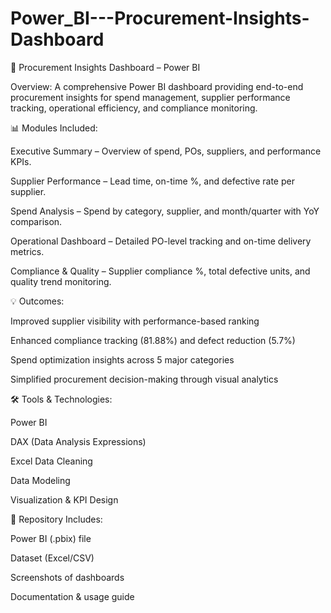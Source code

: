 # Power_BI---Procurement-Insights-Dashboard

🧾 Procurement Insights Dashboard – Power BI

Overview:
A comprehensive Power BI dashboard providing end-to-end procurement insights for spend management, supplier performance tracking, operational efficiency, and compliance monitoring.

📊 Modules Included:

Executive Summary – Overview of spend, POs, suppliers, and performance KPIs.

Supplier Performance – Lead time, on-time %, and defective rate per supplier.

Spend Analysis – Spend by category, supplier, and month/quarter with YoY comparison.

Operational Dashboard – Detailed PO-level tracking and on-time delivery metrics.

Compliance & Quality – Supplier compliance %, total defective units, and quality trend monitoring.

💡 Outcomes:

Improved supplier visibility with performance-based ranking

Enhanced compliance tracking (81.88%) and defect reduction (5.7%)

Spend optimization insights across 5 major categories

Simplified procurement decision-making through visual analytics

🛠️ Tools & Technologies:

Power BI

DAX (Data Analysis Expressions)

Excel Data Cleaning

Data Modeling

Visualization & KPI Design

📂 Repository Includes:

Power BI (.pbix) file

Dataset (Excel/CSV)

Screenshots of dashboards

Documentation & usage guide
